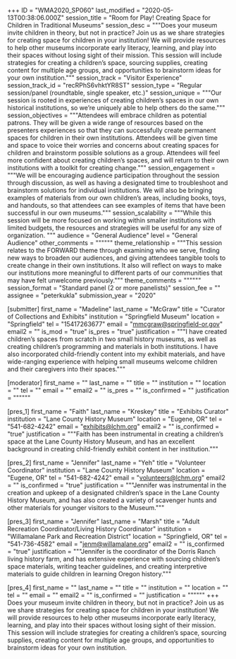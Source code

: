 +++
ID = "WMA2020_SP060"
last_modified = "2020-05-13T00:38:06.000Z"
session_title = "Room for Play! Creating Space for Children in Traditional Museums"
session_desc = """Does your museum invite children in theory, but not in practice? Join us as we share strategies for creating space for children in your institution! We will provide resources to help other museums incorporate early literacy, learning, and play into their spaces without losing sight of their mission. This session will include strategies for creating a children’s space, sourcing supplies, creating content for multiple age groups, and opportunities to brainstorm ideas for your own institution."""
session_track = "Visitor Experience"
session_track_id = "recRPhS6vhktYR8ST"
session_type = "Regular session/panel (roundtable, single speaker, etc.)"
session_unique = """Our session is rooted in experiences of creating children’s spaces in our own historical institutions, so we’re uniquely able to help others do the same."""
session_objectives = """Attendees will embrace children as potential patrons. They will be given a wide range of resources based on the presenters experiences so that they can successfully create permanent spaces for children in their own institutions. Attendees will be given time and space to voice their worries and concerns about creating spaces for children and brainstorm possible solutions as a group. Attendees will feel more confident about creating children’s spaces, and will return to their own institutions with a toolkit for creating change."""
session_engagement = """We will be encouraging audience participation throughout the session through discussion, as well as having a designated time to troubleshoot and brainstorm solutions for individual institutions. We will also be bringing examples of materials from our own children’s areas, including books, toys, and handouts, so that attendees can see examples of items that have been successful in our own museums."""
session_scalability = """While this session will be more focused on working within smaller institutions with limited budgets, the resources and strategies will be useful for any size of organization. """
audience = "General Audience"
level = "General Audience"
other_comments = """"""
theme_relationship = """This session relates to the FORWARD theme through examining who we serve, finding new ways to broaden our audiences, and giving attendees tangible tools to create change in their own institutions. It also will reflect on ways to make our institutions more meaningful to different parts of our communities that may have felt unwelcome previously."""
theme_comments = """"""
session_format = "Standard panel (2 or more panelists)"
session_fee = ""
assignee = "peterkukla"
submission_year = "2020"

[submitter]
first_name = "Madeline"
last_name = "McGraw"
title = "Curator of Collections and Exhibits"
institution = "Springfield Museum"
location = "Springfield"
tel = "15417263677"
email = "mmcgraw@springfield-or.gov"
email2 = ""
is_mod = "true"
is_pres = "true"
justification = """I have created children’s spaces from scratch in two small history museums, as well as creating children’s programming and materials in both institutions. I have also incorporated child-friendly content into my exhibit materials, and have wide-ranging experience with helping small museums welcome children and their caregivers into their spaces."""

[moderator]
first_name = ""
last_name = ""
title = ""
institution = ""
location = ""
tel = ""
email = ""
email2 = ""
is_pres = ""
is_confirmed = ""
justification = """"""

[pres_1]
first_name = "Faith"
last_name = "Kreskey"
title = "Exhibits Curator"
institution = "Lane County History Museum"
location = "Eugene, OR"
tel = "541-682-4242"
email = "exhibits@lchm.org"
email2 = ""
is_confirmed = "true"
justification = """Faith has been instrumental in creating a children’s space at the Lane County History Museum, and has an excellent background in creating child-friendly exhibit content in her institution."""

[pres_2]
first_name = "Jennifer"
last_name = "Yeh"
title = "Volunteer Coordinator"
institution = "Lane County History Museum"
location = "Eugene, OR"
tel = "541-682-4242"
email = "volunteers@lchm.org"
email2 = ""
is_confirmed = "true"
justification = """Jennifer was instrumental in the creation and upkeep of a designated children’s space in the Lane County History Museum, and has also created a variety of scavenger hunts and other materials for younger visitors to the Museum."""

[pres_3]
first_name = "Jennifer"
last_name = "Marsh"
title = "Adult Recreation Coordinator/Living History Coordinator"
institution = "Willamalane Park and Recreation District"
location = "Springfield, OR"
tel = "541-736-4582"
email = "jenm@willamalane.org"
email2 = ""
is_confirmed = "true"
justification = """Jennifer is the coordinator of the Dorris Ranch living history farm, and has extensive experience with sourcing children’s space materials, writing teacher guidelines, and creating interpretive materials to guide children in learning Oregon history."""

[pres_4]
first_name = ""
last_name = ""
title = ""
institution = ""
location = ""
tel = ""
email = ""
email2 = ""
is_confirmed = ""
justification = """"""
+++
Does your museum invite children in theory, but not in practice? Join us as we share strategies for creating space for children in your institution! We will provide resources to help other museums incorporate early literacy, learning, and play into their spaces without losing sight of their mission. This session will include strategies for creating a children’s space, sourcing supplies, creating content for multiple age groups, and opportunities to brainstorm ideas for your own institution.
